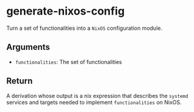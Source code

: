 generate-nixos-config
=====================

Turn a set of functionalities into a `NixOS` configuration module.

Arguments
----------

* `functionalities`: The set of functionalities

Return
-------

A derivation whose output is a nix expression that describes the `systemd`
services and targets needed to implement `functionalities` on NixOS.
